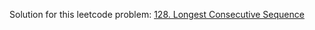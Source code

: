 Solution for this leetcode problem: [128. Longest Consecutive Sequence](https://leetcode.com/problems/longest-consecutive-sequence)

